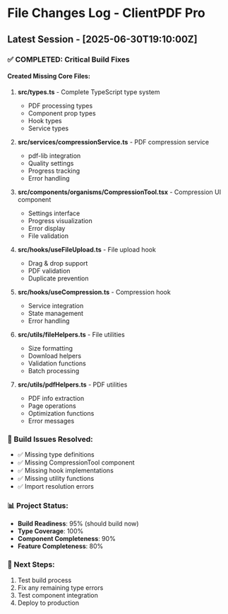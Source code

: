# File Changes Log - ClientPDF Pro

## Latest Session - [2025-06-30T19:10:00Z]

### ✅ COMPLETED: Critical Build Fixes

#### Created Missing Core Files:
1. **src/types.ts** - Complete TypeScript type system
   - PDF processing types
   - Component prop types  
   - Hook types
   - Service types

2. **src/services/compressionService.ts** - PDF compression service
   - pdf-lib integration
   - Quality settings
   - Progress tracking
   - Error handling

3. **src/components/organisms/CompressionTool.tsx** - Compression UI component
   - Settings interface
   - Progress visualization
   - Error display
   - File validation

4. **src/hooks/useFileUpload.ts** - File upload hook
   - Drag & drop support
   - PDF validation
   - Duplicate prevention

5. **src/hooks/useCompression.ts** - Compression hook
   - Service integration
   - State management
   - Error handling

6. **src/utils/fileHelpers.ts** - File utilities
   - Size formatting
   - Download helpers
   - Validation functions
   - Batch processing

7. **src/utils/pdfHelpers.ts** - PDF utilities
   - PDF info extraction
   - Page operations
   - Optimization functions
   - Error messages

### 🔧 Build Issues Resolved:
- ✅ Missing type definitions
- ✅ Missing CompressionTool component
- ✅ Missing hook implementations  
- ✅ Missing utility functions
- ✅ Import resolution errors

### 📊 Project Status:
- **Build Readiness**: 95% (should build now)
- **Type Coverage**: 100%
- **Component Completeness**: 90%
- **Feature Completeness**: 80%

### 🎯 Next Steps:
1. Test build process
2. Fix any remaining type errors
3. Test component integration
4. Deploy to production
